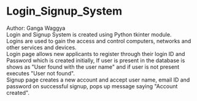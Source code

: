 # Login_Signup_System
Author: Ganga Waggya<br>
Login and Signup System is created using Python tkinter module.<br>
Logins are used to gain the access and control computers, networks and other services and devices.<br>
Login page allows new applicants to register through their login ID and Password which is created initially, If user is present in the database is shows as "User found with the user name" and if user is not present executes "User not found". <br>
Signup page creates a new account and accept user name, email ID and password on successful signup, pops up message saying "Account created".
